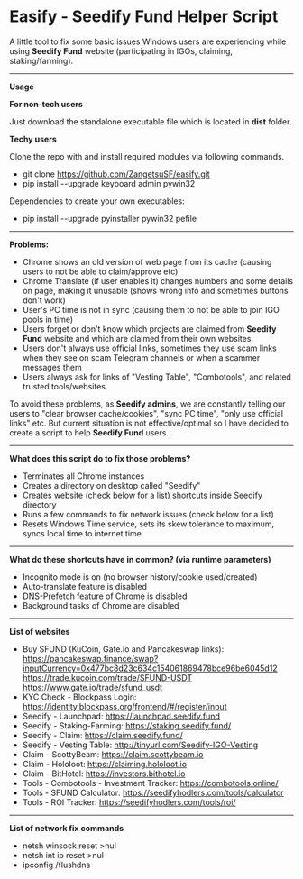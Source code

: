 # Easify - Seedify Fund Helper Script

A little tool to fix some basic issues Windows users are experiencing while using **Seedify Fund** website (participating in IGOs, claiming, staking/farming).

------

**Usage**

**For non-tech users**

Just download the standalone executable file which is located in **dist** folder.

**Techy users**

Clone the repo with and install required modules via following commands.

* git clone https://github.com/ZangetsuSF/easify.git
* pip install --upgrade keyboard admin pywin32

Dependencies to create your own executables:
* pip install --upgrade pyinstaller pywin32 pefile

------

**Problems:**
* Chrome shows an old version of web page from its cache (causing users to not be able to claim/approve etc)
* Chrome Translate (if user enables it) changes numbers and some details on page, making it unusable (shows wrong info and sometimes buttons don't work)
* User's PC time is not in sync (causing them to not be able to join IGO pools in time)
* Users forget or don't know which projects are claimed from **Seedify Fund** website and which are claimed from their own websites.
* Users don't always use official links, sometimes they use scam links when they see on scam Telegram channels or when a scammer messages them
* Users always ask for links of "Vesting Table", "Combotools", and related trusted tools/websites.

To avoid these problems, as **Seedify admins**, we are constantly telling our users to "clear browser cache/cookies", "sync PC time", "only use official links" etc.
But current situation is not effective/optimal so I have decided to create a script to help **Seedify Fund** users.

------

**What does this script do to fix those problems?**
* Terminates all Chrome instances
* Creates a directory on desktop called "Seedify"
* Creates website (check below for a list) shortcuts inside Seedify directory
* Runs a few commands to fix network issues (check below for a list)
* Resets Windows Time service, sets its skew tolerance to maximum, syncs local time to internet time

------

**What do these shortcuts have in common? (via runtime parameters)**
* Incognito mode is on (no browser history/cookie used/created)
* Auto-translate feature is disabled
* DNS-Prefetch feature of Chrome is disabled
* Background tasks of Chrome are disabled

------

**List of websites**
* Buy SFUND (KuCoin, Gate.io and Pancakeswap links):
https://pancakeswap.finance/swap?inputCurrency=0x477bc8d23c634c154061869478bce96be6045d12
https://trade.kucoin.com/trade/SFUND-USDT
https://www.gate.io/trade/sfund_usdt
* KYC Check - Blockpass Login:
https://identity.blockpass.org/frontend/#/register/input
* Seedify - Launchpad:
https://launchpad.seedify.fund
* Seedify - Staking-Farming:
https://staking.seedify.fund/
* Seedify - Claim:
https://claim.seedify.fund/
* Seedify - Vesting Table:
http://tinyurl.com/Seedify-IGO-Vesting
* Claim - ScottyBeam:
https://claim.scottybeam.io
* Claim - Hololoot:
https://claiming.hololoot.io
* Claim - BitHotel:
https://investors.bithotel.io
* Tools - Combotools - Investment Tracker:
https://combotools.online/
* Tools - SFUND Calculator:
https://seedifyhodlers.com/tools/calculator
* Tools - ROI Tracker:
https://seedifyhodlers.com/tools/roi/

------

**List of network fix commands**
* netsh winsock reset >nul
* netsh int ip reset >nul
* ipconfig /flushdns
